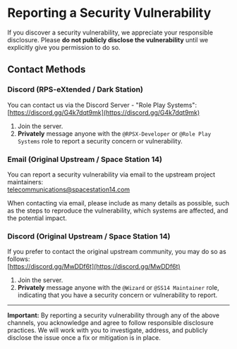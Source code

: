 # Reporting a Security Vulnerability

If you discover a security vulnerability, we appreciate your responsible disclosure. Please **do not publicly disclose the vulnerability** until we explicitly give you permission to do so.

## Contact Methods

### Discord (RPS-eXtended / Dark Station)  
You can contact us via the Discord Server - "Role Play Systems":  
[https://discord.gg/G4k7dqt9mk](https://discord.gg/G4k7dqt9mk)

1. Join the server.
2. **Privately** message anyone with the `@RPSX-Developer` or `@Role Play Systems` role to report a security concern or vulnerability.


### Email (Original Upstream / Space Station 14)  
You can report a security vulnerability via email to the upstream project maintainers:  
[telecommunications@spacestation14.com](mailto:telecommunications@spacestation14.com)

When contacting via email, please include as many details as possible, such as the steps to reproduce the vulnerability, which systems are affected, and the potential impact.

### Discord (Original Upstream / Space Station 14)  
If you prefer to contact the original upstream community, you may do so as follows:  
[https://discord.gg/MwDDf6t](https://discord.gg/MwDDf6t)

1. Join the server.
2. **Privately** message anyone with the `@Wizard` or `@SS14 Maintainer` role, indicating that you have a security concern or vulnerability to report.

---

**Important:** By reporting a security vulnerability through any of the above channels, you acknowledge and agree to follow responsible disclosure practices. We will work with you to investigate, address, and publicly disclose the issue once a fix or mitigation is in place.
